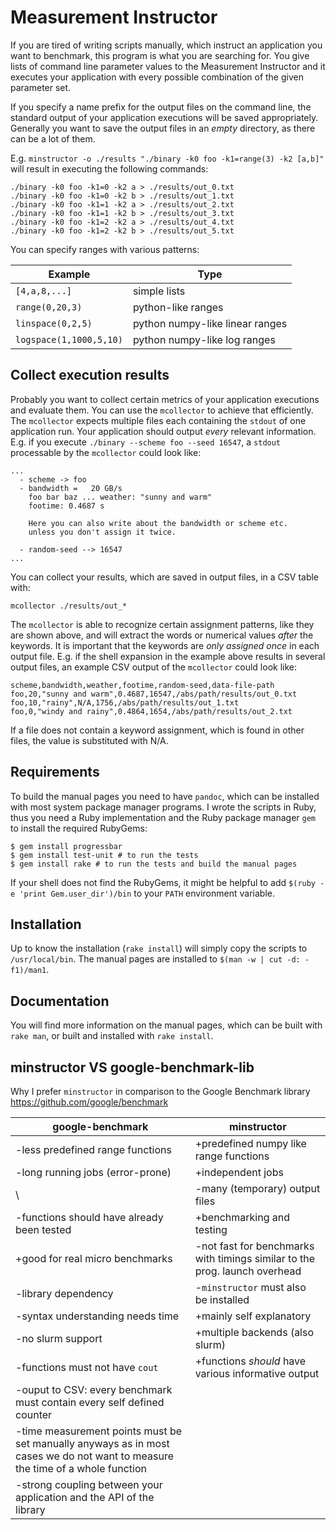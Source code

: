 # Measurement Instructor

If you are tired of writing scripts manually, which instruct
an application you want to benchmark, this program is what
you are searching for. You give lists of command line parameter
values to the Measurement Instructor and it executes your
application with every possible combination of the given parameter set.

If you specify a name prefix for the output files on the command line, the
standard output of your application executions will be saved appropriately.
Generally you want to save the output files in an *empty* directory, as
there can be a lot of them.

E.g. `minstructor -o ./results "./binary -k0 foo -k1=range(3) -k2 [a,b]"`
will result in executing the following commands:

```
./binary -k0 foo -k1=0 -k2 a > ./results/out_0.txt
./binary -k0 foo -k1=0 -k2 b > ./results/out_1.txt
./binary -k0 foo -k1=1 -k2 a > ./results/out_2.txt
./binary -k0 foo -k1=1 -k2 b > ./results/out_3.txt
./binary -k0 foo -k1=2 -k2 a > ./results/out_4.txt
./binary -k0 foo -k1=2 -k2 b > ./results/out_5.txt
```

You can specify ranges with various patterns:

**Example**               | **Type**
--------------------------|-------------------------
`[4,a,8,...]`             | simple lists
`range(0,20,3)`           | python-like ranges
`linspace(0,2,5)`         | python numpy-like linear ranges
`logspace(1,1000,5,10)`   | python numpy-like log ranges

## Collect execution results

Probably you want to collect certain metrics of your application executions
and evaluate them. You can use the `mcollector` to achieve that efficiently.
The `mcollector` expects multiple files each containing the `stdout` of one
application run. Your application should output *every* relevant information.
E.g. if you execute `./binary --scheme foo --seed 16547`, a `stdout` processable
by the `mcollector` could look like:

```
...
  - scheme -> foo
  - bandwidth =   20 GB/s
    foo bar baz ... weather: "sunny and warm"
    footime: 0.4687 s

    Here you can also write about the bandwidth or scheme etc.
    unless you don't assign it twice.

  - random-seed --> 16547
...
```

You can collect your results, which are saved in output files, in a CSV table
with:

```
mcollector ./results/out_*
``` 

The `mcollector` is able to recognize certain assignment patterns, like they are
shown above, and will extract the words or numerical values *after* the
keywords. It is important that the keywords are *only assigned once* in each
output file. E.g. if the shell expansion in the example above results
in several output files, an example CSV output of the `mcollector` could
look like:

```
scheme,bandwidth,weather,footime,random-seed,data-file-path
foo,20,"sunny and warm",0.4687,16547,/abs/path/results/out_0.txt
foo,10,"rainy",N/A,1756,/abs/path/results/out_1.txt
foo,0,"windy and rainy",0.4864,1654,/abs/path/results/out_2.txt
```

If a file does not contain a keyword assignment, which is found in
other files, the value is substituted with N/A.

## Requirements

To build the manual pages you need to have `pandoc`, which can be installed
with most system package manager programs.
I wrote the scripts in Ruby, thus you need a Ruby implementation
and the Ruby package manager `gem` to install the required RubyGems:

```shell
$ gem install progressbar
$ gem install test-unit # to run the tests
$ gem install rake # to run the tests and build the manual pages
```

If your shell does not find the RubyGems, it might be helpful to add
`$(ruby -e 'print Gem.user_dir')/bin` to your `PATH` environment variable.

## Installation

Up to know the installation (`rake install`) will simply copy the scripts to 
`/usr/local/bin`. The manual pages are installed to `$(man -w | cut -d: -f1)/man1`.

## Documentation

You will find more information on the manual pages, which can be built
with `rake man`, or built and installed with `rake install`.

## minstructor VS google-benchmark-lib

Why I prefer `minstructor` in comparison to the Google Benchmark library
https://github.com/google/benchmark

**google-benchmark**              | **minstructor**
----------------------------------|---------------------------------------------
-less predefined range functions  | +predefined numpy like range functions
-long running jobs (error-prone)  | +independent jobs
\                                 | -many (temporary) output files
-functions should have already been tested  | +benchmarking and testing
+good for real micro benchmarks   | -not fast for benchmarks with timings similar to the prog. launch overhead
-library dependency               | -`minstructor` must also be installed
-syntax understanding needs time  | +mainly self explanatory
-no slurm support                 | +multiple backends (also slurm)
-functions must not have `cout`   | +functions *should* have various informative output
-ouput to CSV: every benchmark must contain every self defined counter | 
-time measurement points must be set manually anyways as in most cases we do not want to measure  the time of a whole function | 
-strong coupling between your application and the API of the library | 
